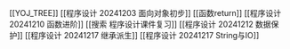 [[YOJ_TREE]]
[[程序设计 20241203 面向对象初步]]
[[函数return]]
[[程序设计 20241210 函数进阶]]
[[搜索 程序设计课件复习]]
[[程序设计 20241212 数据保护]]
[[程序设计 20241217 继承派生]]
[[程序设计 20241217 String与IO]]